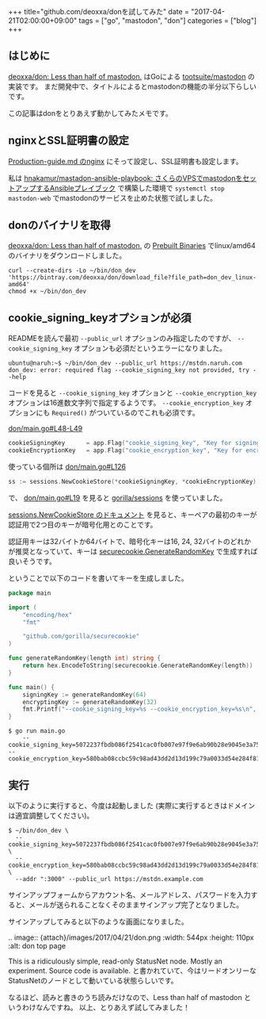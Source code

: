 +++
title="github.com/deoxxa/donを試してみた"
date = "2017-04-21T02:00:00+09:00"
tags = ["go", "mastodon", "don"]
categories = ["blog"]
+++



## はじめに

[deoxxa/don: Less than half of mastodon.](https://github.com/deoxxa/don) はGoによる
[tootsuite/mastodon](https://github.com/tootsuite/mastodon/) の実装です。
まだ開発中で、タイトルによるとmastodonの機能の半分以下らしいです。

この記事はdonをとりあえず動かしてみたメモです。

## nginxとSSL証明書の設定

[Production-guide.md のnginx](https://github.com/tootsuite/documentation/blob/master/Running-Mastodon/Production-guide.md#nginx) にそって設定し、SSL証明書も設定します。

私は [hnakamur/mastadon-ansible-playbook: さくらのVPSでmastodonをセットアップするAnsibleプレイブック](https://github.com/hnakamur/mastadon-ansible-playbook) で構築した環境で `systemctl stop mastodon-web` でmastodonのサービスを止めた状態で試しました。

## donのバイナリを取得

[deoxxa/don: Less than half of mastodon.](https://github.com/deoxxa/don) の
[Prebuilt Binaries](https://github.com/deoxxa/don#prebuilt-binaries) でlinux/amd64のバイナリをダウンロードしました。

```console
curl --create-dirs -Lo ~/bin/don_dev 'https://bintray.com/deoxxa/don/download_file?file_path=don_dev_linux-amd64'
chmod +x ~/bin/don_dev
```

## cookie_signing_keyオプションが必須

READMEを読んで最初 `--public_url` オプションのみ指定したのですが、 `--cookie_signing_key` オプションも必須だというエラーになりました。

```console
ubuntu@naruh:~$ ~/bin/don_dev --public_url https://mstdn.naruh.com
don_dev: error: required flag --cookie_signing_key not provided, try --help
```

コードを見ると `--cookie_signing_key` オプションと
`--cookie_encryption_key` オプションは16進数文字列で指定するようです。
`--cookie_encryption_key` オプションにも `Required()` がついているのでこれも必須です。

[don/main.go#L48-L49](https://github.com/deoxxa/don/blob/98d261c5dcf352131fe31fcfd464f8a876e1b845/main.go#L48-L49)

```go
cookieSigningKey      = app.Flag("cookie_signing_key", "Key for signing cookies.").Envar("COOKIE_SIGNING_KEY").Required().HexBytes()
cookieEncryptionKey   = app.Flag("cookie_encryption_key", "Key for encrypting cookies.").Envar("COOKIE_ENCRYPTION_KEY").Required().HexBytes()
```

使っている個所は
[don/main.go#L126](https://github.com/deoxxa/don/blob/98d261c5dcf352131fe31fcfd464f8a876e1b845/main.go#L126)

```go
ss := sessions.NewCookieStore(*cookieSigningKey, *cookieEncryptionKey)
```

で、 [don/main.go#L19](https://github.com/deoxxa/don/blob/98d261c5dcf352131fe31fcfd464f8a876e1b845/main.go#L19) を見ると [gorilla/sessions](https://github.com/gorilla/sessions) を使っていました。

[sessions.NewCookieStore のドキュメント](https://godoc.org/github.com/gorilla/sessions#NewCookieStore) を見ると、キーペアの最初のキーが認証用で2つ目のキーが暗号化用とのことです。

認証用キーは32バイトか64バイトで、暗号化キーは16, 24, 32バイトのどれかが推奨となっていて、キーは [securecookie.GenerateRandomKey](https://godoc.org/github.com/gorilla/securecookie#GenerateRandomKey) で生成すれば良いそうです。

ということで以下のコードを書いてキーを生成しました。

```go
package main

import (
    "encoding/hex"
    "fmt"

    "github.com/gorilla/securecookie"
)

func generateRandomKey(length int) string {
    return hex.EncodeToString(securecookie.GenerateRandomKey(length))
}

func main() {
    signingKey := generateRandomKey(64)
    encryptingKey := generateRandomKey(32)
    fmt.Printf("--cookie_signing_key=%s --cookie_encryption_key=%s\n", signingKey, encryptingKey)
}
```

```console
$ go run main.go
    --cookie_signing_key=5072237fbdb086f2541cac0fb007e97f9e6ab90b28e9045e3a754ce329591fc5158f9e46843baf975a6a7caa7bce04f835a9f2ce7113682a26d29e7d76eb5081 --cookie_encryption_key=580bab08ccbc59c98ad43dd2d13d199c79a0033d54e284f8198383c1d8fac196
```


## 実行

以下のように実行すると、今度は起動しました (実際に実行するときはドメインは適宜調整してください)。

```console
$ ~/bin/don_dev \
  --cookie_signing_key=5072237fbdb086f2541cac0fb007e97f9e6ab90b28e9045e3a754ce329591fc5158f9e46843baf975a6a7caa7bce04f835a9f2ce7113682a26d29e7d76eb5081 \
  --cookie_encryption_key=580bab08ccbc59c98ad43dd2d13d199c79a0033d54e284f8198383c1d8fac196 \
  --addr ":3000" --public_url https://mstdn.example.com
```

サインアップフォームからアカウント名、メールアドレス、パスワードを入力すると、メールが送られることなくそのままサインアップ完了となりました。

サインアップしてみると以下のような画面になりました。

.. image:: {attach}/images/2017/04/21/don.png
    :width: 544px
    :height: 110px
    :alt: don top page

This is a ridiculously simple, read-only StatusNet node. Mostly an experiment. Source code is available.
と書かれていて、今はリードオンリーなStatusNetのノードとして動いている状態らしいです。

なるほど、読みと書きのうち読みだけなので、Less than half of mastodon というわけなんですね。
以上、とりあえず試してみました！
